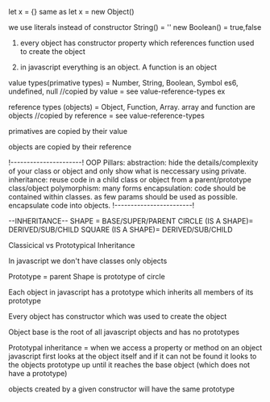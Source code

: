 let x = {} same as let x = new Object()

we use literals instead of constructor String() = ''
new Boolean() = true,false

1) every object has constructor property which references function used to create the object

2) in javascript everything is an object. A function is an object


value types(primative types) = Number, String, Boolean, Symbol es6, undefined, null
//copied by value = see value-reference-types ex

reference types (objects) = Object, Function, Array. array and function are objects
//copied by reference = see value-reference-types

primatives are copied by their value

objects are copied by their reference

!----------------------!
OOP Pillars:
abstraction: hide the details/complexity of your class or object and only show what is neccessary using private.
inheritance: reuse code in a child class or object from a parent/prototype class/object
polymorphism: many forms
encapsulation: code should be contained within classes. as few params should be used as possible. encapsulate code into objects. 
!------------------------!

--INHERITANCE--
SHAPE = BASE/SUPER/PARENT
CIRCLE (IS A SHAPE)= DERIVED/SUB/CHILD
SQUARE (IS A SHAPE)= DERIVED/SUB/CHILD

Classicical vs Prototypical Inheritance

In javascript we don't have classes only objects

Prototype = parent 
Shape is prototype of circle

Each object in javascript has a prototype which inherits all members of its prototype

Every object has constructor which was used to create the object

Object base is the root of all javascript objects and has no prototypes

Prototypal inheritance = when we access a property or method on an object javascript first looks at the object itself and if it can not be found it looks to the objects prototype up until it reaches the base object (which does not have a prototype)


objects created by a given constructor will have the same prototype